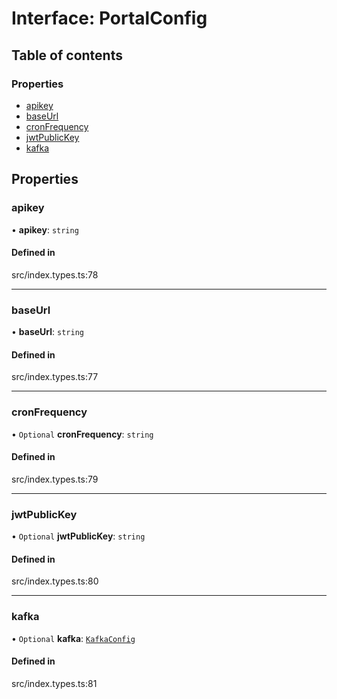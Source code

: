 # Interface: PortalConfig

## Table of contents

### Properties

- [apikey](../wiki/PortalConfig#apikey)
- [baseUrl](../wiki/PortalConfig#baseurl)
- [cronFrequency](../wiki/PortalConfig#cronfrequency)
- [jwtPublicKey](../wiki/PortalConfig#jwtpublickey)
- [kafka](../wiki/PortalConfig#kafka)

## Properties

### apikey

• **apikey**: `string`

#### Defined in

src/index.types.ts:78

___

### baseUrl

• **baseUrl**: `string`

#### Defined in

src/index.types.ts:77

___

### cronFrequency

• `Optional` **cronFrequency**: `string`

#### Defined in

src/index.types.ts:79

___

### jwtPublicKey

• `Optional` **jwtPublicKey**: `string`

#### Defined in

src/index.types.ts:80

___

### kafka

• `Optional` **kafka**: [`KafkaConfig`](../wiki/~internal~.KafkaConfig)

#### Defined in

src/index.types.ts:81
